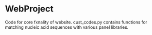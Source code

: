 # WebProject
Code for core fxnality of website.  cust_codes.py contains functions for matching nucleic acid sequences with various panel libraries.
